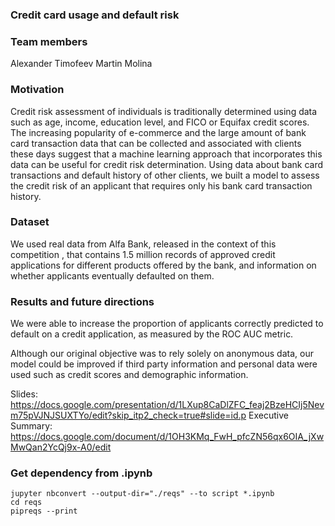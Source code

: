 ### Credit card usage and default risk

### Team members
Alexander Timofeev
Martin Molina

### Motivation
Credit risk assessment of individuals is traditionally determined using data such as age, income, education level, and FICO or Equifax credit scores. The increasing popularity of e-commerce and the large amount of bank card transaction data that can be collected and associated with clients these days suggest that a machine learning approach that incorporates this data can be useful for credit risk determination. Using data about bank card transactions and default history of other clients, we built a model to assess the credit risk of an applicant that requires only his bank card transaction history. 

### Dataset
We used real data from Alfa Bank, released in the context of this competition , that contains 1.5 million records of approved credit applications for different products offered by the bank, and information on whether applicants eventually defaulted on them.

### Results and future directions
We were able to increase the proportion of applicants correctly predicted to default on a credit application, as measured by the ROC AUC metric.

Although our original objective was to rely solely on anonymous data, our model could be improved if third party information and personal data were used such as credit scores and demographic information.

Slides: https://docs.google.com/presentation/d/1LXup8CaDlZFC_feaj2BzeHCIj5Nevm75pVJNJSUXTYo/edit?skip_itp2_check=true#slide=id.p
Executive Summary: https://docs.google.com/document/d/1OH3KMq_FwH_pfcZN56qx6OIA_jXwMwQan2YcQj9x-A0/edit

### Get dependency from .ipynb
```
jupyter nbconvert --output-dir="./reqs" --to script *.ipynb
cd reqs
pipreqs --print
```
